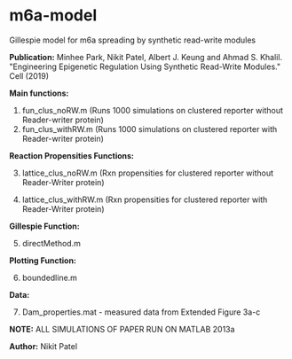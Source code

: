 # m6a-model
Gillespie model for m6a spreading by synthetic read-write modules

**Publication:**
Minhee Park, Nikit Patel, Albert J. Keung and Ahmad S. Khalil. "Engineering Epigenetic Regulation Using Synthetic Read-Write Modules." Cell (2019)


**Main functions:**
1) fun_clus_noRW.m (Runs 1000 simulations on clustered reporter without Reader-writer protein)
2) fun_clus_withRW.m (Runs 1000 simulations on clustered reporter with Reader-writer protein)

**Reaction Propensities Functions:**

3) lattice_clus_noRW.m (Rxn propensities for clustered reporter without Reader-Writer protein)

4) lattice_clus_withRW.m (Rxn propensities for clustered reporter with Reader-Writer protein)

**Gillespie Function:**

5) directMethod.m

**Plotting Function:**

6) boundedline.m

**Data:**

7) Dam_properties.mat - measured data from Extended Figure 3a-c

**NOTE:** ALL SIMULATIONS OF PAPER RUN ON MATLAB 2013a

**Author:** Nikit Patel
